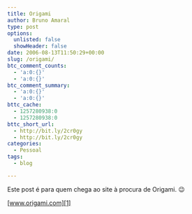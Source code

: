 ```yaml
---
title: Origami
author: Bruno Amaral
type: post
options:
  unlisted: false
  showHeader: false
date: 2006-08-13T11:50:29+00:00
slug: /origami/
btc_comment_counts:
  - 'a:0:{}'
  - 'a:0:{}'
btc_comment_summary:
  - 'a:0:{}'
  - 'a:0:{}'
bttc_cache:
  - 1257280938:0
  - 1257280938:0
bttc_short_url:
  - http://bit.ly/2cr0gy
  - http://bit.ly/2cr0gy
categories:
  - Pessoal
tags:
  - blog

---
```

Este post é para quem chega ao site à procura de Origami. 😉

[www.origami.com][1]

 [1]: http://dev.origami.com/diagram.cfm?CurrentPage=5&complexity=S&pdf_sort=title